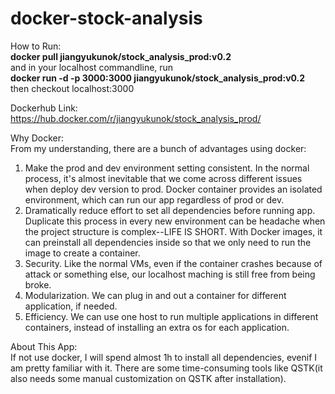 # docker-stock-analysis

How to Run: <br/>
<b>docker pull jiangyukunok/stock_analysis_prod:v0.2</b><br/>
and in your localhost commandline, run <br/>
<b>docker run -d -p 3000:3000 jiangyukunok/stock_analysis_prod:v0.2</b> <br/>
then checkout localhost:3000

Dockerhub Link:<br/>
https://hub.docker.com/r/jiangyukunok/stock_analysis_prod/

Why Docker:<br/>
From my understanding, there are a bunch of advantages using docker:<br/>
1. Make the prod and dev environment setting consistent. In the normal process, it's almost inevitable that
we come across different issues when deploy dev version to prod. Docker container provides an isolated environment,
which can run our app regardless of prod or dev.
2. Dramatically reduce effort to set all dependencies before running app. Duplicate this process in every new environment
can be headache when the project structure is complex--LIFE IS SHORT. With Docker images, it can preinstall all dependencies inside so 
that we only need to run the image to create a container.
3. Security. Like the normal VMs, even if the container crashes because of attack or something else, our localhost maching is still
free from being broke.
4. Modularization. We can plug in and out a container for different application, if needed.
5. Efficiency. We can use one host to run multiple applications in different containers, instead of installing an extra os for
each application.

About This App:<br/>
If not use docker, I will spend almost 1h to install all dependencies, evenif I am pretty familiar with it. There are some
time-consuming tools like QSTK(it also needs some manual customization on QSTK after installation).
